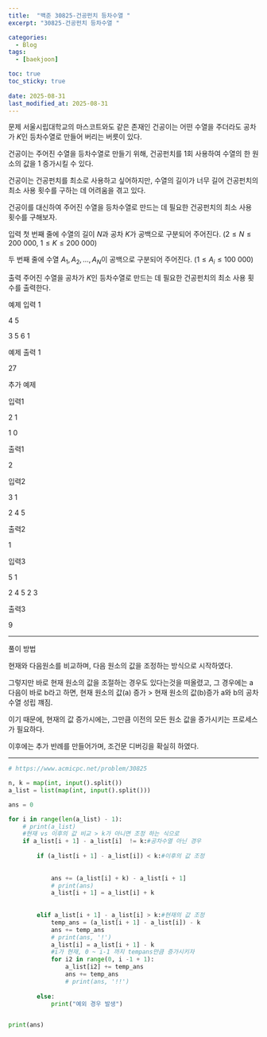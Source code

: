 ```yaml
---
title:  "백준 30825-건공펀치 등차수열 "
excerpt: "30825-건공펀치 등차수열 "

categories:
  - Blog
tags:
  - [baekjoon]

toc: true
toc_sticky: true
 
date: 2025-08-31
last_modified_at: 2025-08-31
---
```



문제
서울시립대학교의 마스코트와도 같은 존재인 건공이는 어떤 수열을 주더라도 공차가 $K$인 등차수열로 만들어 버리는 버릇이 있다.

건공이는 주어진 수열을 등차수열로 만들기 위해, 건공펀치를 1회 사용하여 수열의 한 원소의 값을 1 증가시킬 수 있다.

건공이는 건공펀치를 최소로 사용하고 싶어하지만, 수열의 길이가 너무 길어 건공펀치의 최소 사용 횟수를 구하는 데 어려움을 겪고 있다.

건공이를 대신하여 주어진 수열을 등차수열로 만드는 데 필요한 건공펀치의 최소 사용 횟수를 구해보자.

입력
첫 번째 줄에 수열의 길이 $N$과 공차 $K$가 공백으로 구분되어 주어진다. ($2 \le N \le 200\ 000$, $1 \le K \le 200\ 000$)

두 번째 줄에 수열 $A_1, A_2, \dots, A_N$이 공백으로 구분되어 주어진다. ($1 \le A_i \le 100\ 000$)

출력
주어진 수열을 공차가 $K$인 등차수열로 만드는 데 필요한 건공펀치의 최소 사용 횟수를 출력한다.

예제 입력 1 

4 5

3 5 6 1

예제 출력 1

27


추가 예제

입력1

2 1

1 0

출력1

2


입력2

3 1

2 4 5

출력2

1

입력3

5 1

2 4 5 2 3

출력3

9



---
풀이 방법

현재와 다음원소를 비교하며, 다음 원소의 값을 조정하는 방식으로 시작하였다.

그렇지만 바로 현재 원소의 값을 조절하는 경우도 있다는것을 떠올렸고, 그 경우에는
a다음이 바로 b라고 하면,
현재 원소의 값(a) 증가 > 현재 원소의 값(b)증가
a와 b의 공차수열 성립 꺠짐.

이기 때문에, 현재의 값 증가시에는, 그만큼 이전의 모든 원소 값을 증가시키는 프로세스가 필요하다.

이후에는 추가 반례를 만들어가며, 조건문 디버깅을 확실히 하였다.



---
```python
# https://www.acmicpc.net/problem/30825

n, k = map(int, input().split())
a_list = list(map(int, input().split()))

ans = 0

for i in range(len(a_list) - 1):
    # print(a_list)
    #현재 vs 이후의 값 비교 > k가 아니면 조정 하는 식으로
    if a_list[i + 1] - a_list[i]  != k:#공차수열 아닌 경우
        
        if (a_list[i + 1] - a_list[i]) < k:#이후의 값 조정
            
            
            ans += (a_list[i] + k) - a_list[i + 1]
            # print(ans)
            a_list[i + 1] = a_list[i] + k
            
            
        elif a_list[i + 1] - a_list[i] > k:#현재의 값 조정
            temp_ans = (a_list[i + 1] - a_list[i]) - k
            ans += temp_ans
            # print(ans, '!')
            a_list[i] = a_list[i + 1] - k
            #i가 현재, 0 ~ i-1 까지 tempans만큼 증가시키자
            for i2 in range(0, i -1 + 1):
                a_list[i2] += temp_ans
                ans += temp_ans
                # print(ans, '!!')
                
        else:
            print("예외 경우 발생")


print(ans)

```